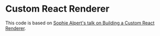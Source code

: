 # Custom React Renderer

This code is based on [Sophie Alpert's talk on Building a Custom React Renderer](https://www.youtube.com/watch?v=CGpMlWVcHok).
